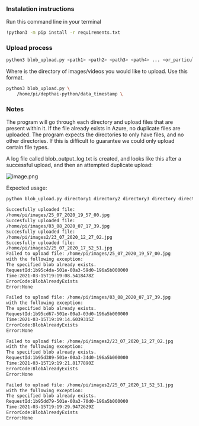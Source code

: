 ### Instalation instructions

Run this command line in your terminal

```bash
!python3 -m pip install -r requirements.txt
```

### Upload process

```bash
python3 blob_upload.py <path1> <path2> <path3> <path4> ... <or_particular_image/video>
```

Where <path> is the directory of images/videos you would like to upload. Use this format.

```bash
python3 blob_upload.py \
    /home/pi/depthai-python/data_timestamp \
```

### Notes

The program will go through each directory and upload files that are present within it. If the file already exists in Azure, no duplicate files are uploaded. The program expects the directories to only have files, and no other directories. If this is difficult to guarantee we could only upload certain file types. 

A log file called blob_output_log.txt is created, and looks like this after a successful upload, and then an attempted duplicate upload: 

![image.png](https://mail.google.com/mail/u/1?ui=2&ik=2990b113ad&attid=0.0.1&permmsgid=msg-f:1694327197779095464&th=1783759c04e7efa8&view=fimg&sz=s0-l75-ft&attbid=ANGjdJ91uKltDaAI5WjvqvihOSAXZdfsxsMn0Bp3YfNy6dqZw9yxSibwarFMW0fAHj3906Ikxuptp8sqK3bHD4vzGLnNRX02BOZUIQVwGxnfmdjGmgWpCf2twGW2uk8&disp=emb&realattid=ii_kmayurni0)

Expected usage: 
```bash
python blob_upload.py directory1 directory2 directory3 directory directory5 ...  image.png
```

```bash
Succesfully uploaded file:
/home/pi/images/25_07_2020_19_57_00.jpg
Succesfully uploaded file:
/home/pi/images/03_08_2020_07_17_39.jpg
Succesfully uploaded file:
/home/pi/images2/23_07_2020_12_27_02.jpg
Succesfully uploaded file:
/home/pi/images2/25_07_2020_17_52_51.jpg
Failed to upload file: /home/pi/images/25_07_2020_19_57_00.jpg
with the following exception:
The specified blob already exists.
RequestId:1b95c4da-501e-00a3-59d0-196a5b000000
Time:2021-03-15T19:19:08.5418478Z
ErrorCode:BlobAlreadyExists
Error:None

Failed to upload file: /home/pi/images/03_08_2020_07_17_39.jpg
with the following exception:
The specified blob already exists.
RequestId:1b95cd67-501e-00a3-03d0-196a5b000000
Time:2021-03-15T19:19:14.6039315Z
ErrorCode:BlobAlreadyExists
Error:None

Failed to upload file: /home/pi/images2/23_07_2020_12_27_02.jpg
with the following exception:
The specified blob already exists.
RequestId:1b95d389-501e-00a3-34d0-196a5b000000
Time:2021-03-15T19:19:21.8177890Z
ErrorCode:BlobAlreadyExists
Error:None

Failed to upload file: /home/pi/images2/25_07_2020_17_52_51.jpg
with the following exception:
The specified blob already exists.
RequestId:1b95dd79-501e-00a3-70d0-196a5b000000
Time:2021-03-15T19:19:29.9472629Z
ErrorCode:BlobAlreadyExists
Error:None
```
